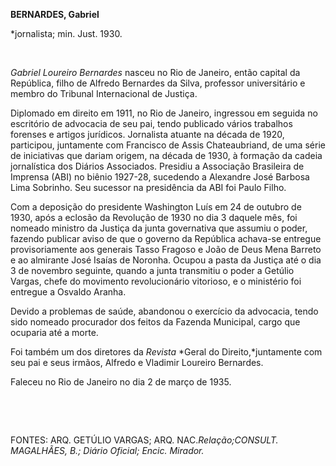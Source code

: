 **BERNARDES, Gabriel**

\*jornalista; min. Just. 1930.

 

*Gabriel Loureiro Bernardes* nasceu no Rio de Janeiro, então capital da
República, filho de Alfredo Bernardes da Silva, professor universitário
e membro do Tribunal Internacional de Justiça.

Diplomado em direito em 1911, no Rio de Janeiro, ingressou em seguida no
escritório de advocacia de seu pai, tendo publicado vários trabalhos
forenses e artigos jurídicos. Jornalista atuante na década de 1920,
participou, juntamente com Francisco de Assis Chateaubriand, de uma
série de iniciativas que dariam origem, na década de 1930, à formação da
cadeia jornalística dos Diários Associados. Presidiu a Associação
Brasileira de Imprensa (ABI) no biênio 1927-28, sucedendo a Alexandre
José Barbosa Lima Sobrinho. Seu sucessor na presidência da ABI foi Paulo
Filho.

Com a deposição do presidente Washington Luís em 24 de outubro de 1930,
após a eclosão da Revolução de 1930 no dia 3 daquele mês, foi nomeado
ministro da Justiça da junta governativa que assumiu o poder, fazendo
publicar aviso de que o governo da República achava-se entregue
provisoriamente aos generais Tasso Fragoso e João de Deus Mena Barreto e
ao almirante José Isaías de Noronha. Ocupou a pasta da Justiça até o dia
3 de novembro seguinte, quando a junta transmitiu o poder a Getúlio
Vargas, chefe do movimento revolucionário vitorioso, e o ministério foi
entregue a Osvaldo Aranha.

Devido a problemas de saúde, abandonou o exercício da advocacia, tendo
sido nomeado procurador dos feitos da Fazenda Municipal, cargo que
ocuparia até a morte.

Foi também um dos diretores da *Revista* *Geral do Direito,*juntamente
com seu pai e seus irmãos, Alfredo e Vladimir Loureiro Bernardes.

Faleceu no Rio de Janeiro no dia 2 de março de 1935.

 

 

FONTES: ARQ. GETÚLIO VARGAS; ARQ. NAC.*Relação;*CONSULT. MAGALHÃES, B*.;
Diário Oficial; Encic. Mirador.*

 
